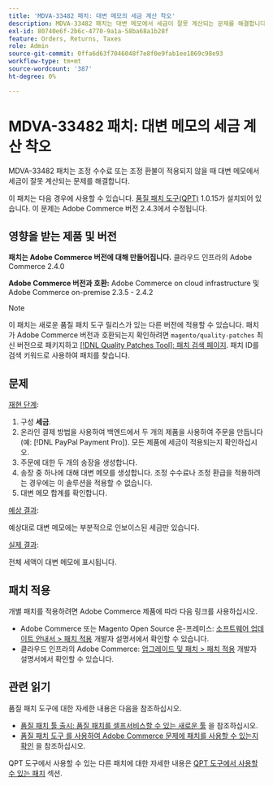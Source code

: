 ```yaml
---
title: 'MDVA-33482 패치: 대변 메모의 세금 계산 착오'
description: MDVA-33482 패치는 대변 메모에서 세금이 잘못 계산되는 문제를 해결합니다.
exl-id: 80740e6f-2b6c-4770-9a1a-58ba68a1b28f
feature: Orders, Returns, Taxes
role: Admin
source-git-commit: 0ffa6d63f7046048f7e8f0e9fab1ee1869c98e93
workflow-type: tm+mt
source-wordcount: '387'
ht-degree: 0%

---
```


# MDVA-33482 패치: 대변 메모의 세금 계산 착오

MDVA-33482 패치는 조정 수수료 또는 조정 환불이 적용되지 않을 때 대변 메모에서 세금이 잘못 계산되는 문제를 해결합니다.

이 패치는 다음 경우에 사용할 수 있습니다. [품질 패치 도구(QPT)](https://devdocs.magento.com/guides/v2.4/comp-mgr/patching.html#mqp) 1.0.15가 설치되어 있습니다. 이 문제는 Adobe Commerce 버전 2.4.3에서 수정됩니다.

## 영향을 받는 제품 및 버전

**패치는 Adobe Commerce 버전에 대해 만들어집니다.** 클라우드 인프라의 Adobe Commerce 2.4.0

**Adobe Commerce 버전과 호환:** Adobe Commerce on cloud infrastructure 및 Adobe Commerce on-premise 2.3.5 - 2.4.2

>[!NOTE]
>
>이 패치는 새로운 품질 패치 도구 릴리스가 있는 다른 버전에 적용할 수 있습니다. 패치가 Adobe Commerce 버전과 호환되는지 확인하려면 `magento/quality-patches` 최신 버전으로 패키지하고 [[!DNL Quality Patches Tool]: 패치 검색 페이지](https://devdocs.magento.com/quality-patches/tool.html#patch-grid). 패치 ID를 검색 키워드로 사용하여 패치를 찾습니다.

## 문제

<u>재현 단계</u>:

1. 구성 **세금**.
1. 온라인 결제 방법을 사용하여 백엔드에서 두 개의 제품을 사용하여 주문을 만듭니다(예: [!DNL PayPal Payment Pro]). 모든 제품에 세금이 적용되는지 확인하십시오.
1. 주문에 대한 두 개의 송장을 생성합니다.
1. 송장 중 하나에 대해 대변 메모를 생성합니다. 조정 수수료나 조정 환급을 적용하려는 경우에는 이 솔루션을 적용할 수 없습니다.
1. 대변 메모 합계를 확인합니다.

<u>예상 결과</u>:

예상대로 대변 메모에는 부분적으로 인보이스된 세금만 있습니다.

<u>실제 결과</u>:

전체 세액이 대변 메모에 표시됩니다.

## 패치 적용

개별 패치를 적용하려면 Adobe Commerce 제품에 따라 다음 링크를 사용하십시오.

* Adobe Commerce 또는 Magento Open Source 온-프레미스: [소프트웨어 업데이트 안내서 > 패치 적용](https://devdocs.magento.com/guides/v2.4/comp-mgr/patching/mqp.html) 개발자 설명서에서 확인할 수 있습니다.
* 클라우드 인프라의 Adobe Commerce: [업그레이드 및 패치 > 패치 적용](https://devdocs.magento.com/cloud/project/project-patch.html) 개발자 설명서에서 확인할 수 있습니다.

## 관련 읽기

품질 패치 도구에 대한 자세한 내용은 다음을 참조하십시오.

* [품질 패치 툴 출시: 품질 패치를 셀프서비스할 수 있는 새로운 툴](/help/announcements/adobe-commerce-announcements/magento-quality-patches-released-new-tool-to-self-serve-quality-patches.md) 을 참조하십시오.
* [품질 패치 도구 를 사용하여 Adobe Commerce 문제에 패치를 사용할 수 있는지 확인](/help/support-tools/patches-available-in-qpt-tool/check-patch-for-magento-issue-with-magento-quality-patches.md) 을 참조하십시오.

QPT 도구에서 사용할 수 있는 다른 패치에 대한 자세한 내용은 [QPT 도구에서 사용할 수 있는 패치](https://support.magento.com/hc/en-us/sections/360010506631-Patches-available-in-QPT-tool-) 섹션.
